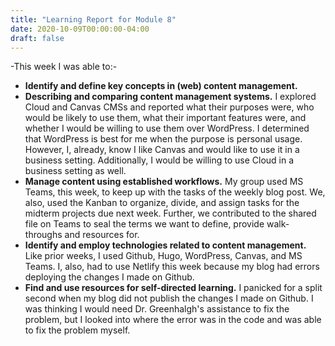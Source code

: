 ```yaml
---
title: "Learning Report for Module 8"
date: 2020-10-09T00:00:00-04:00
draft: false
---
```


-This week I was able to:-
+ **Identify and define key concepts in (web) content management.**
+ **Describing and comparing content management systems.** I explored Cloud and Canvas CMSs and reported what their purposes were, who would be likely to use them, what their important features were, and whether I would be willing to use them over WordPress. I determined that WordPress is best for me when the purpose is personal usage. However, I, already, know I like Canvas and would like to use it in a business setting. Additionally, I would be willing to use Cloud in a business setting as well.
+ **Manage content using established workflows.** My group used MS Teams, this week, to keep up with the tasks of the weekly blog post. We, also, used the Kanban to organize, divide, and assign tasks for the midterm projects due next week. Further, we contributed to the shared file on Teams to seal the terms we want to define, provide walk-throughs and resources for.
+ **Identify and employ technologies related to content management.** Like prior weeks, I used Github, Hugo, WordPress, Canvas, and MS Teams. I, also, had to use Netlify this week because my blog had errors deploying the changes I made on Github.
+ **Find and use resources for self-directed learning.** I panicked for a split second when my blog did not publish the changes I made on Github. I was thinking I would need Dr. Greenhalgh's assistance to fix the problem, but I looked into where the error was in the code and was able to fix the problem myself.
